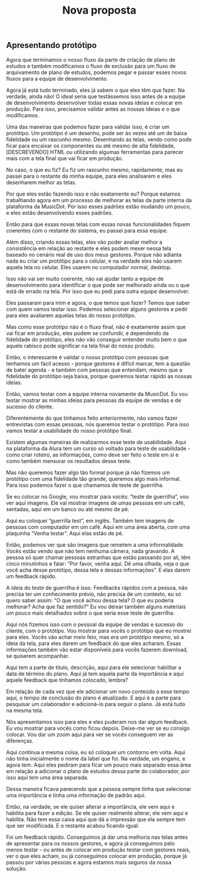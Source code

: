 <div align="center">

# Nova proposta

</div>

<br>

## Apresentando protótipo

Agora que terminamos o nosso fluxo da parte de criação de plano de estudos e também modificamos o fluxo de exclusão para um fluxo de arquivamento de plano de estudos, podemos pegar e passar esses novos fluxos para a equipe de desenvolvimento.

Agora já está tudo terminado, eles já sabem o que eles têm que fazer. Na verdade, ainda não! O ideal seria que testássemos isso antes de a equipe de desenvolvimento desenvolver todas essas novas ideias e colocar em produção. Para isso, precisamos validar antes as nossas ideias e o que modificamos.

Uma das maneiras que podemos fazer para validar isso, é criar um protótipo. Um protótipo é um desenho, pode ser às vezes até um de baixa fidelidade ou um rascunho mesmo. Desenhando as telas, vendo como pode ficar para encaixar os componentes ou até mesmo de alta fidelidade, [DESCREVENDO] HTML ou utilizando algumas ferramentas para parecer mais com a tela final que vai ficar em produção.

No caso, o que eu fiz? Eu fiz um rascunho mesmo, rapidamente, mas eu passei para o restante da minha equipe, para eles analisarem e eles desenharem melhor as telas.

Por que eles estão fazendo isso e não exatamente eu? Porque estamos trabalhando agora em um processo de melhorar as telas da parte interna da plataforma da MusicDot. Por isso esses padrões estão mudando um pouco, e eles estão desenvolvendo esses padrões.

Então para que essas novas telas com essas novas funcionalidades fiquem coerentes com o restante do sistema, eu passei para essa equipe.

Além disso, criando essas telas, eles vão poder avaliar melhor a consistência em relação ao restante e eles podem mexer nessa tela baseado no cenário real de uso dos meus gestores. Porque não adianta nada eu criar um protótipo para o celular, e na verdade eles não usarem aquela tela no celular. Eles usarem no computador normal, desktop.

Isso não vai ser muito coerente, não vai ajudar tanto a equipe de desenvolvimento para identificar o que pode ser melhorado ainda ou o que está de errado na tela. Por isso que eu pedi para outra equipe desenvolver.

Eles passaram para mim e agora, o que temos que fazer? Temos que saber com quem vamos testar isso. Podemos selecionar alguns gestores e pedir para eles avaliarem aquelas telas do nosso protótipo.

Mas como esse protótipo não é o fluxo final, não é exatamente assim que vai ficar em produção, eles podem se confundir, e dependendo da fidelidade do protótipo, eles não vão conseguir entender muito bem o que aquele rabisco pode significar na tela final do nosso produto.

Então, o interessante é validar o nosso protótipo com pessoas que tenhamos um fácil acesso - porque gestores é difícil marcar, tem a questão de bater agenda - e também com pessoas que entendam, mesmo que a fidelidade do protótipo seja baixa, porque queremos testar rápido as nossas ideias.

Então, vamos testar com a equipe interna novamente da MusicDot. Eu vou testar mostrar as minhas ideias para pessoas da equipe de vendas e de sucesso do cliente.

Diferentemente do que tínhamos feito anteriormente, não vamos fazer entrevistas com essas pessoas, nós queremos testar o protótipo. Para isso vamos testar a usabilidade do nosso protótipo final.

Existem algumas maneiras de realizarmos esse teste de usabilidade. Aqui na plataforma da Alura tem um curso só voltado para teste de usabilidade - como criar roteiro, as informações, como deve ser feito o teste em si e como também mensurar os resultados desse teste.

Mas não queremos fazer algo tão formal porque já não fizemos um protótipo com uma fidelidade tão grande, queremos algo mais informal. Para isso podemos fazer o que chamamos de teste de guerrilha.

Se eu colocar no Google, vou mostrar para vocês: “teste de guerrilha”, vou ver aqui imagens. Ele vai mostrar imagens de umas pessoas em um café, sentadas, aqui em um banco ou até mesmo de pé.

Aqui eu coloquei “guerrilla test”, em inglês. Também tem imagens de pessoas com computador em um café. Aqui em uma área aberta, com uma plaquinha “Venha testar”. Aqui elas estão de pé.

Então, podemos ver que são imagens que remetem a uma informalidade. Vocês estão vendo que não tem nenhuma câmera, nada gravando. A pessoa só quer chamar pessoas estranhas que estão passando por ali, têm cinco minutinhos e falar: “Por favor, venha aqui. Dê uma olhada, veja o que você acha desse protótipo, dessa tela e dessas informações”. E elas darem um feedback rápido.

A ideia do teste de guerrilha é isso. Feedbacks rápidos com a pessoa, não precisa ter um conhecimento prévio, não precisa de um contexto, eu só quero saber assim: “O que você achou dessa tela? O que eu poderia melhorar? Acha que faz sentido?” Eu vou deixar também alguns materiais um pouco mais detalhados sobre o que seria esse teste de guerrilha.

Aqui nós fizemos isso com o pessoal da equipe de vendas e sucesso do cliente, com o protótipo. Vou mostrar para vocês o protótipo que eu mostrei para eles. Vocês vão achar meio feio, mas era um protótipo mesmo, só a ideia da tela, para eles darem um feedback do que eles acharam. Essas informações também vão estar disponíveis para vocês fazerem download, se quiserem acompanhar.

Aqui tem a parte de título, descrição, aqui para ele selecionar habilitar a data de término do plano. Aqui já tem aquela parte da importância e aqui aquele feedback que tínhamos colocado, lembra?

Em relação de cada vez que ele adicionar um novo conteúdo a esse tempo aqui, o tempo de conclusão do plano é atualizado. E aqui é a parte para pesquisar um colaborador e adicioná-lo para seguir o plano. Já está tudo na mesma tela.

Nós apresentamos isso para eles e eles puderam nos dar algum feedback. Eu vou mostrar para vocês como ficou depois. Deixe-me ver se eu consigo colocar. Vou dar um zoom aqui para ver se vocês conseguem ver as diferenças.

Aqui continua a mesma coisa, eu só coloquei um contorno em volta. Aqui não tinha inicialmente o nome da label que foi. Na verdade, um engano, e agora tem. Aqui eles pediram para ficar um pouco mais separado essa área em relação a adicionar o plano de estudos dessa parte do colaborador, por isso aqui tem uma área separada.

Dessa maneira ficava parecendo que a pessoa sempre tinha que selecionar uma importância e tinha uma informação de padrão aqui.

Então, na verdade, se ele quiser alterar a importância, ele vem aqui e habilita para fazer a edição. Se ele quiser realmente alterar, ele vem aqui e habilita. Não tem essa caixa aqui que dá a impressão que ela sempre tem que ser modificada. E o restante acabou ficando igual.

Foi um feedback rápido. Conseguimos já dar uma melhoria nas telas antes de apresentar para os nossos gestores, e agora já conseguimos pelo menos testar - ou antes de colocar em produção testar com gestores reais, ver o que eles acham, ou já conseguimos colocar em produção, porque já passou por várias pessoas e agora estamos mais seguros da nossa solução.

